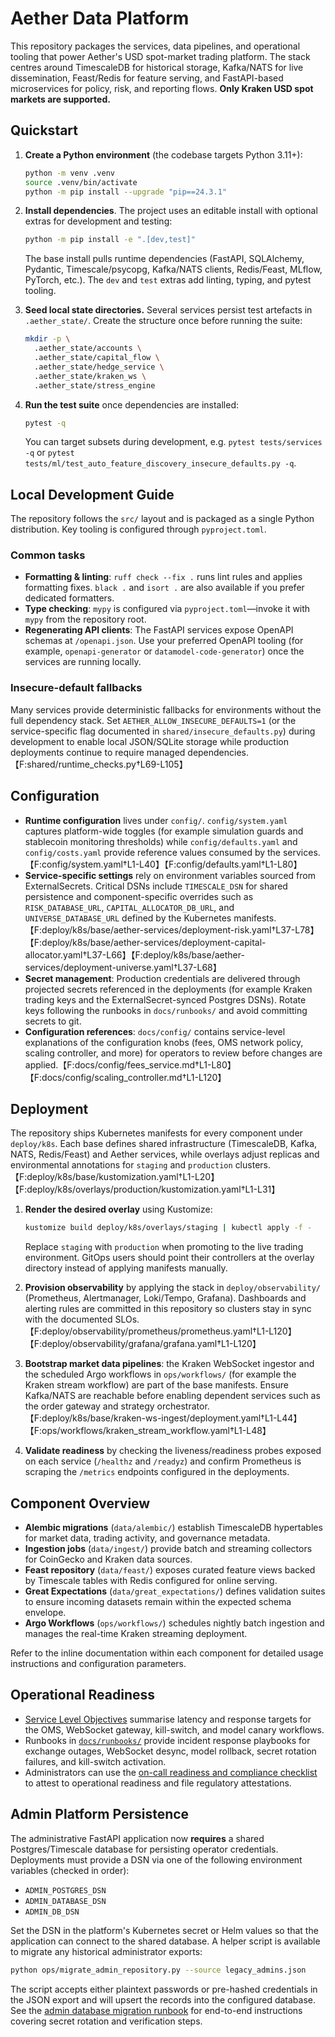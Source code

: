 # Aether Data Platform

This repository packages the services, data pipelines, and operational tooling
that power Aether's USD spot-market trading platform. The stack centres around
TimescaleDB for historical storage, Kafka/NATS for live dissemination, Feast/Redis
for feature serving, and FastAPI-based microservices for policy, risk, and
reporting flows. **Only Kraken USD spot markets are supported.**

## Quickstart

1. **Create a Python environment** (the codebase targets Python 3.11+):

   ```bash
   python -m venv .venv
   source .venv/bin/activate
   python -m pip install --upgrade "pip==24.3.1"
   ```

2. **Install dependencies**. The project uses an editable install with optional
   extras for development and testing:

   ```bash
   python -m pip install -e ".[dev,test]"
   ```

   The base install pulls runtime dependencies (FastAPI, SQLAlchemy, Pydantic,
   Timescale/psycopg, Kafka/NATS clients, Redis/Feast, MLflow, PyTorch, etc.).
   The ``dev`` and ``test`` extras add linting, typing, and pytest tooling.

3. **Seed local state directories.** Several services persist test artefacts in
   ``.aether_state/``. Create the structure once before running the suite:

   ```bash
   mkdir -p \
     .aether_state/accounts \
     .aether_state/capital_flow \
     .aether_state/hedge_service \
     .aether_state/kraken_ws \
     .aether_state/stress_engine
   ```

4. **Run the test suite** once dependencies are installed:

   ```bash
   pytest -q
   ```

   You can target subsets during development, e.g. ``pytest tests/services -q``
   or ``pytest tests/ml/test_auto_feature_discovery_insecure_defaults.py -q``.

## Local Development Guide

The repository follows the ``src/`` layout and is packaged as a single Python
distribution. Key tooling is configured through ``pyproject.toml``.

### Common tasks

- **Formatting & linting**: ``ruff check --fix .`` runs lint rules and applies
  formatting fixes. ``black .`` and ``isort .`` are also available if you prefer
  dedicated formatters.
- **Type checking**: ``mypy`` is configured via ``pyproject.toml``—invoke it with
  ``mypy`` from the repository root.
- **Regenerating API clients**: The FastAPI services expose OpenAPI schemas at
  ``/openapi.json``. Use your preferred OpenAPI tooling (for example,
  ``openapi-generator`` or ``datamodel-code-generator``) once the services are
  running locally.

### Insecure-default fallbacks

Many services provide deterministic fallbacks for environments without the full
dependency stack. Set ``AETHER_ALLOW_INSECURE_DEFAULTS=1`` (or the service-specific
flag documented in ``shared/insecure_defaults.py``) during development to enable
local JSON/SQLite storage while production deployments continue to require
managed dependencies.【F:shared/runtime_checks.py†L69-L105】

## Configuration

- **Runtime configuration** lives under ``config/``. ``config/system.yaml``
  captures platform-wide toggles (for example simulation guards and stablecoin
  monitoring thresholds) while ``config/defaults.yaml`` and ``config/costs.yaml``
  provide reference values consumed by the services.【F:config/system.yaml†L1-L40】【F:config/defaults.yaml†L1-L80】
- **Service-specific settings** rely on environment variables sourced from
  ExternalSecrets. Critical DSNs include ``TIMESCALE_DSN`` for shared
  persistence and component-specific overrides such as ``RISK_DATABASE_URL``,
  ``CAPITAL_ALLOCATOR_DB_URL``, and ``UNIVERSE_DATABASE_URL`` defined by the
  Kubernetes manifests.【F:deploy/k8s/base/aether-services/deployment-risk.yaml†L37-L78】【F:deploy/k8s/base/aether-services/deployment-capital-allocator.yaml†L37-L66】【F:deploy/k8s/base/aether-services/deployment-universe.yaml†L37-L68】
- **Secret management**: Production credentials are delivered through projected
  secrets referenced in the deployments (for example Kraken trading keys and the
  ExternalSecret-synced Postgres DSNs). Rotate keys following the runbooks in
  ``docs/runbooks/`` and avoid committing secrets to git.
- **Configuration references**: ``docs/config/`` contains service-level
  explanations of the configuration knobs (fees, OMS network policy, scaling
  controller, and more) for operators to review before changes are applied.【F:docs/config/fees_service.md†L1-L80】【F:docs/config/scaling_controller.md†L1-L120】

## Deployment

The repository ships Kubernetes manifests for every component under
``deploy/k8s``. Each base defines shared infrastructure (TimescaleDB, Kafka,
NATS, Redis/Feast) and Aether services, while overlays adjust replicas and
environmental annotations for ``staging`` and ``production`` clusters.【F:deploy/k8s/base/kustomization.yaml†L1-L20】【F:deploy/k8s/overlays/production/kustomization.yaml†L1-L31】

1. **Render the desired overlay** using Kustomize:

   ```bash
   kustomize build deploy/k8s/overlays/staging | kubectl apply -f -
   ```

   Replace ``staging`` with ``production`` when promoting to the live trading
   environment. GitOps users should point their controllers at the overlay
   directory instead of applying manifests manually.

2. **Provision observability** by applying the stack in
   ``deploy/observability/`` (Prometheus, Alertmanager, Loki/Tempo, Grafana).
   Dashboards and alerting rules are committed in this repository so clusters
   stay in sync with the documented SLOs.【F:deploy/observability/prometheus/prometheus.yaml†L1-L120】【F:deploy/observability/grafana/grafana.yaml†L1-L120】

3. **Bootstrap market data pipelines**: the Kraken WebSocket ingestor and the
   scheduled Argo workflows in ``ops/workflows/`` (for example the Kraken stream
   workflow) are part of the base manifests. Ensure Kafka/NATS are reachable
   before enabling dependent services such as the order gateway and strategy
   orchestrator.【F:deploy/k8s/base/kraken-ws-ingest/deployment.yaml†L1-L44】【F:ops/workflows/kraken_stream_workflow.yaml†L1-L48】

4. **Validate readiness** by checking the liveness/readiness probes exposed on
   each service (``/healthz`` and ``/readyz``) and confirm Prometheus is
   scraping the ``/metrics`` endpoints configured in the deployments.

## Component Overview

- **Alembic migrations** (`data/alembic/`) establish TimescaleDB hypertables for
  market data, trading activity, and governance metadata.
- **Ingestion jobs** (`data/ingest/`) provide batch and streaming collectors for
  CoinGecko and Kraken data sources.
- **Feast repository** (`data/feast/`) exposes curated feature views backed by
  Timescale tables with Redis configured for online serving.
- **Great Expectations** (`data/great_expectations/`) defines validation suites
  to ensure incoming datasets remain within the expected schema envelope.
- **Argo Workflows** (`ops/workflows/`) schedules nightly batch ingestion and
  manages the real-time Kraken streaming deployment.

Refer to the inline documentation within each component for detailed usage
instructions and configuration parameters.

## Operational Readiness

- [Service Level Objectives](docs/slo.md) summarise latency and response targets
  for the OMS, WebSocket gateway, kill-switch, and model canary workflows.
- Runbooks in [`docs/runbooks/`](docs/runbooks) provide incident response playbooks
  for exchange outages, WebSocket desync, model rollback, secret rotation
  failures, and kill-switch activation.
- Administrators can use the [on-call readiness and compliance checklist](docs/checklists/oncall.md)
  to attest to operational readiness and file regulatory attestations.

## Admin Platform Persistence

The administrative FastAPI application now **requires** a shared Postgres/Timescale
database for persisting operator credentials. Deployments must provide a DSN via
one of the following environment variables (checked in order):

- `ADMIN_POSTGRES_DSN`
- `ADMIN_DATABASE_DSN`
- `ADMIN_DB_DSN`

Set the DSN in the platform's Kubernetes secret or Helm values so that the
application can connect to the shared database. A helper script is available to
migrate any historical administrator exports:

```bash
python ops/migrate_admin_repository.py --source legacy_admins.json
```

The script accepts either plaintext passwords or pre-hashed credentials in the
JSON export and will upsert the records into the configured database. See the
[admin database migration runbook](docs/runbooks/admin-database-migration.md)
for end-to-end instructions covering secret rotation and verification steps.
